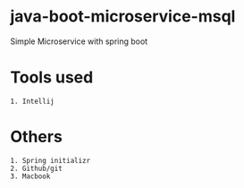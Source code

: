 # java-boot-microservice-msql
Simple Microservice with spring boot

# **Tools used**
    1. Intellij

# **Others**
    1. Spring initializr
    2. Github/git
    3. Macbook
    
    

